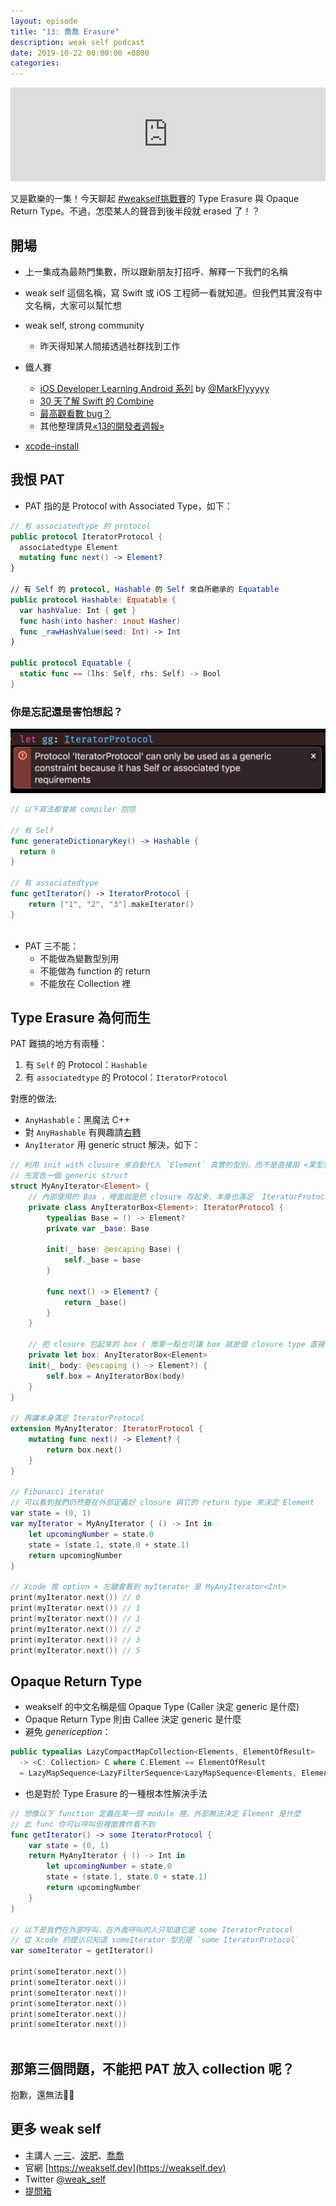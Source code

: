```yaml
---
layout: episode
title: "13: 喬喬 Erasure"
description: weak self podcast
date: 2019-10-22 00:00:00 +0800
categories: 
---
```

<iframe src="https://www.listennotes.com/embedded/e/39ba39131dc74ddda65e53cc37921b63/" width="100%" style="width: 1px; min-width: 100%;" frameborder="0" scrolling="no"></iframe>

又是歡樂的一集！今天聊起 [#weakself挑戰賽](https://twitter.com/hashtag/weakself挑戰賽)的 Type Erasure 與 Opaque Return Type。不過，怎麼某人的聲音到後半段就 erased 了！？

## 開場

* 上一集成為最熱門集數，所以跟新朋友打招呼、解釋一下我們的名稱
* weak self 這個名稱，寫 Swift 或 iOS 工程師一看就知道。但我們其實沒有中文名稱，大家可以幫忙想
* weak self, strong community
    * 昨天得知某人間接透過社群找到工作
* 鐵人賽
    * [iOS Developer Learning Android 系列](https://ithelp.ithome.com.tw/users/20117052/ironman/2191) by [@MarkFlyyyyy](https://twitter.com/MarkFlyyyyy)
    * [30 天了解 Swift 的 Combine](https://ithelp.ithome.com.tw/users/20119945/ironman/2272)
    * [最高觀看數 bug？](https://ithelp.ithome.com.tw/articles/10217609?sc=iThelpR)
    * 其他整理請見[«13的開發者週報»](https://ethanhuang13.substack.com/p/12)

* [xcode-install](https://github.com/xcpretty/xcode-install)

## 我恨 PAT

* PAT 指的是  Protocol with Associated Type，如下：

```swift
// 有 associatedtype 的 protocol
public protocol IteratorProtocol {
  associatedtype Element
  mutating func next() -> Element?
}

// 有 Self 的 protocol, Hashable 的 Self 來自所繼承的 Equatable
public protocol Hashable: Equatable {
  var hashValue: Int { get }
  func hash(into hasher: inout Hasher)
  func _rawHashValue(seed: Int) -> Int
}

public protocol Equatable {
  static func == (lhs: Self, rhs: Self) -> Bool
}
```

### 你是忘記還是害怕想起？

![compile error](/assets/img/can_only_be_used_as_a_generic_constraint.png)

```swift
// 以下寫法都會被 compiler 抱怨

// 有 Self
func generateDictionaryKey() -> Hashable {
  return 8
}

// 有 associatedtype
func getIterator() -> IteratorProtocol {
    return ["1", "2", "3"].makeIterator()
}
 
```

* PAT 三不能：
    * 不能做為變數型別用
    * 不能做為 function 的 return
    * 不能放在 Collection 裡

## Type Erasure 為何而生

PAT 難搞的地方有兩種：
1. 有 `Self` 的 Protocol：`Hashable`
2. 有 `associatedtype` 的 Protocol：`IteratorProtocol`

對應的做法:
* `AnyHashable`：黑魔法 C++
* 對 `AnyHashable` 有興趣請[右轉](https://github.com/apple/swift/blob/master/stdlib/public/core/AnyHashable.swift)
* `AnyIterator` 用 generic struct 解決，如下：

```swift
// 利用 init with closure 來自動代入 `Element` 真實的型別，而不是直接用 <某型別> 的方式來指定
// 先宣告一個 generic struct
struct MyAnyIterator<Element> {
    // 內部使用的 Box ，裡面就是把 closure 存起來，本身也滿足  IteratorProtocol
    private class AnyIteratorBox<Element>: IteratorProtocol {
        typealias Base = () -> Element?
        private var _base: Base

        init(_ base: @escaping Base) {
            self._base = base
        }

        func next() -> Element? {
            return _base()
        }
    }

    // 把 closure 包起來的 box ( 簡單一點也可讓 box 就是個 closure type 直接存 closure)
    private let box: AnyIteratorBox<Element>
    init(_ body: @escaping () -> Element?) {
        self.box = AnyIteratorBox(body)
    }
}

// 再讓本身滿足 IteratorProtocol
extension MyAnyIterator: IteratorProtocol {
    mutating func next() -> Element? {
        return box.next()
    }
}

// Fibonacci iterator
// 可以看到我們仍然要在外部定義好 closure 與它的 return type 來決定 Element
var state = (0, 1)
var myIterator = MyAnyIterator { () -> Int in
    let upcomingNumber = state.0
    state = (state.1, state.0 + state.1)
    return upcomingNumber
}

// Xcode 按 option + 左鍵會看到 myIterator 是 MyAnyIterator<Int>
print(myIterator.next()) // 0
print(myIterator.next()) // 1
print(myIterator.next()) // 1
print(myIterator.next()) // 2
print(myIterator.next()) // 3
print(myIterator.next()) // 5
```

## Opaque Return Type

* weakself 的中文名稱是個 Opaque Type (Caller 決定 generic 是什麼)
* Opaque Return Type 則由 Callee 決定 generic 是什麼
* 避免 *generiception*：

```swift
public typealias LazyCompactMapCollection<Elements, ElementOfResult>
  -> <C: Collection> C where C.Element == ElementOfResult
  = LazyMapSequence<LazyFilterSequence<LazyMapSequence<Elements, ElementOfResult?>>, ElementOfResult>
```
* 也是對於 Type Erasure 的一種根本性解決手法

```swift
// 想像以下 function 定義在某一個 module 裡，外部無法決定 Element 是什麼
// 此 func 你可以呼叫但裡面實作看不到
func getIterator() -> some IteratorProtocol {
    var state = (0, 1)
    return MyAnyIterator { () -> Int in
        let upcomingNumber = state.0
        state = (state.1, state.0 + state.1)
        return upcomingNumber
    }
}

// 以下是我們在外部呼叫，在外面呼叫的人只知道它是 some IteratorProtocol
// 從 Xcode 的提示只知道 someIterator 型別是 `some IteratorProtocol`
var someIterator = getIterator()

print(someIterator.next())
print(someIterator.next())
print(someIterator.next())
print(someIterator.next())
print(someIterator.next())
print(someIterator.next())
 
```

## 那第三個問題，不能把 PAT 放入 collection 呢？

抱歉，還無法🤷‍♂️

## 更多 weak self

* 主講人 [一三](https://twitter.com/ethanhuang13)、[波肥](https://twitter.com/PofatTseng)、[喬喬](https://twitter.com/joe_trash_talk)
* 官網 [https://weakself.dev](https://weakself.dev)
* Twitter [@weak_self](https://twitter.com/weak_self)
* [提問箱](https://peing.net/zh-TW/weak_self)